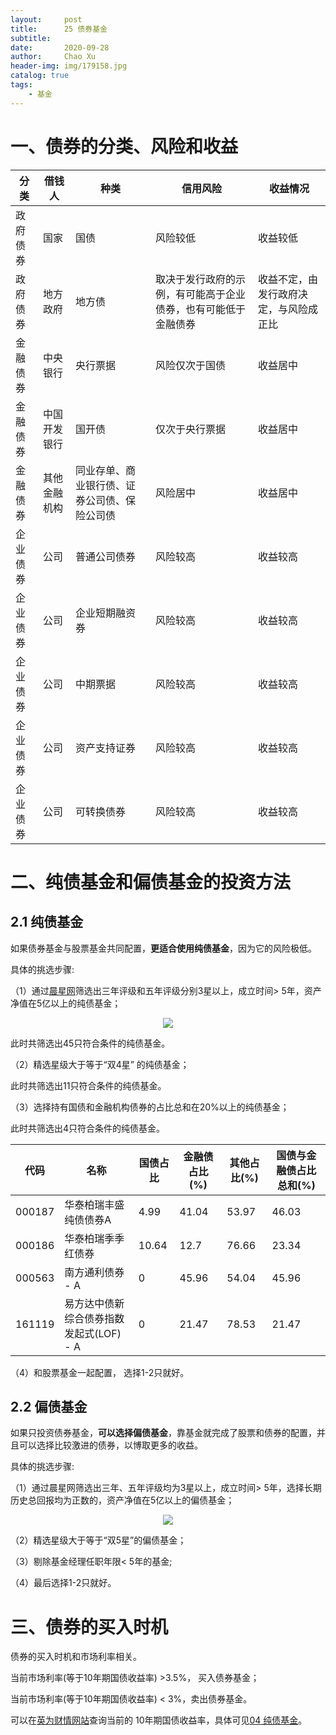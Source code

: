 ```yaml
---
layout:     post
title:      25 债券基金
subtitle:   
date:       2020-09-28
author:     Chao Xu
header-img: img/179158.jpg
catalog: true
tags:
    - 基金
---
```


# 一、债券的分类、风险和收益

| 分类     | 借钱人       | 种类                                         | 信用风险                                                     | 收益情况                               |
| -------- | ------------ | -------------------------------------------- | ------------------------------------------------------------ | -------------------------------------- |
| 政府债券 | 国家         | 国债                                         | 风险较低                                                     | 收益较低                               |
| 政府债券 | 地方政府     | 地方债                                       | 取决于发行政府的示例，有可能高于企业债券，也有可能低于金融债券 | 收益不定，由发行政府决定，与风险成正比 |
| 金融债券 | 中央银行     | 央行票据                                     | 风险仅次于国债                                               | 收益居中                               |
| 金融债券 | 中国开发银行 | 国开债                                       | 仅次于央行票据                                               | 收益居中                               |
| 金融债券 | 其他金融机构 | 同业存单、商业银行债、证券公司债、保险公司债 | 风险居中                                                     | 收益居中                               |
| 企业债券 | 公司         | 普通公司债券                                 | 风险较高                                                     | 收益较高                               |
| 企业债券 | 公司         | 企业短期融资券                               | 风险较高                                                     | 收益较高                               |
| 企业债券 | 公司         | 中期票据                                     | 风险较高                                                     | 收益较高                               |
| 企业债券 | 公司         | 资产支持证券                                 | 风险较高                                                     | 收益较高                               |
| 企业债券 | 公司         | 可转换债券                                   | 风险较高                                                     | 收益较高                               |

# 二、纯债基金和偏债基金的投资方法

## 2.1 纯债基金

如果债券基金与股票基金共同配置，**更适合使用纯债基金**，因为它的风险极低。

具体的挑选步骤:

（1）通过[晨星网](https://cn.morningstar.com/quickrank/default.aspx)筛选出三年评级和五年评级分别3星以上，成立时间> 5年，资产净值在5亿以上的纯债基金；

<p align="center">
    <img src = "https://i.loli.net/2020/09/28/povNenDTAGFIHEj.png">
</p>

此时共筛选出45只符合条件的纯债基金。

（2）精选星级大于等于“双4星” 的纯债基金；

此时共筛选出11只符合条件的纯债基金。

（3）选择持有国债和金融机构债券的占比总和在20%以上的纯债基金；

此时共筛选出4只符合条件的纯债基金。

| 代码   | 名称                                    | 国债占比 | 金融债占比(%) | 其他占比(%) | 国债与金融债占比总和(%) |
| ------ | --------------------------------------- | -------- | ------------- | ----------- | ----------------------- |
| 000187 | 华泰柏瑞丰盛纯债债券A                   | 4.99     | 41.04         | 53.97       | 46.03                   |
| 000186 | 华泰柏瑞季季红债券                      | 10.64    | 12.7          | 76.66       | 23.34                   |
| 000563 | 南方通利债券 - A                        | 0        | 45.96         | 54.04       | 45.96                   |
| 161119 | 易方达中债新综合债券指数发起式(LOF) - A | 0        | 21.47         | 78.53       | 21.47                   |

（4）和股票基金一起配置， 选择1-2只就好。

## 2.2 偏债基金

如果只投资债券基金，**可以选择偏债基金**，靠基金就完成了股票和债券的配置，并且可以选择比较激进的债券，以博取更多的收益。

具体的挑选步骤:

（1）通过晨星网筛选出三年、五年评级均为3星以上，成立时间> 5年，选择长期历史总回报均为正数的，资产净值在5亿以上的偏债基金；

<p align="center">
    <img src = "https://i.loli.net/2020/09/28/AzgnG4UOwNmrEZ8.png">
</p>

（2）精选星级大于等于“双5星”的偏债基金；

（3）剔除基金经理任职年限< 5年的基金;

（4）最后选择1-2只就好。

# 三、债券的买入时机

债券的买入时机和市场利率相关。

当前市场利率(等于10年期国债收益率) >3.5%， 买入债券基金；

当前市场利率(等于10年期国债收益率) < 3%，卖出债券基金。

可以在[英为财情网站](https://cn.investing.com/rates-bonds/china-10-year-bond-yield)查询当前的 10年期国债收益率，具体可见[04 纯债基金](https://cx0512.com/2020/08/14/%E7%BA%AF%E5%80%BA%E5%9F%BA%E9%87%91/)。